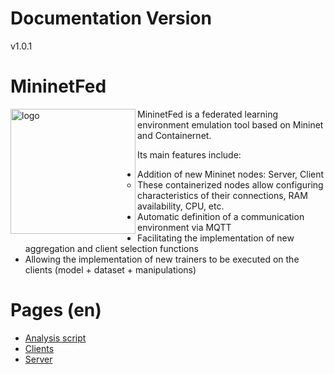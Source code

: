# Documentation Version

v1.0.1

# MininetFed

<img align="left" src="https://github.com/lprm-ufes/MininetFed/blob/main/FED.svg" alt="logo" width="200"/>
MininetFed is a federated learning environment emulation tool based on Mininet and Containernet.

Its main features include:

- Addition of new Mininet nodes: Server, Client
  - These containerized nodes allow configuring characteristics of their connections, RAM availability, CPU, etc.
- Automatic definition of a communication environment via MQTT
- Facilitating the implementation of new aggregation and client selection functions
- Allowing the implementation of new trainers to be executed on the clients (model + dataset + manipulations)

# Pages (en)

- [Analysis script](en/Analysis-script.md)
- [Clients](en/Clients.md)
- [Server](en/Server.md)

